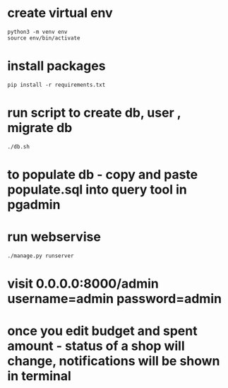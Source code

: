 # create virtual env 
    python3 -m venv env 
    source env/bin/activate

# install packages
    pip install -r requirements.txt

# run script to create db, user , migrate db
    ./db.sh


# to populate db - copy and paste populate.sql into query tool in pgadmin

# run webservise 
    ./manage.py runserver

# visit 0.0.0.0:8000/admin  username=admin password=admin
# once you edit budget and spent amount - status of a shop will change, notifications will be shown in terminal 